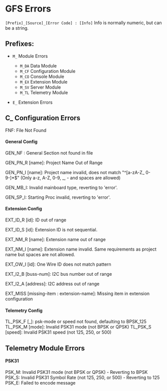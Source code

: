 # GFS Errors

``[Prefix]_[Source]_[Error Code] : [Info]`` Info is normally numeric, but can be a string.

## Prefixes:  
- ``M_``  Module Errors
  - ``M_DA`` Data Module
  - ``M_CF`` Configuration Module
  - ``M_CO`` Console Module
  - ``M_EX`` Extension Module
  - ``M_SV`` Server Module
  - ``M_TL`` Telemetry Module
  
- ``E_``  Extension Errors

## C_ Configuration Errors
FNF: File Not Found

#### General Config
GEN_NF  : General Section not found in file

GEN_PN_R [name]: Project Name Out of Range

GEN_PN_I [name]: Project name invalid, does not match "^[a-zA-Z_ 0-9-]*$" (Only a-z, 
A-Z, 0-9, _, - and spaces are allowed)

GEN_MB_I: Invalid mainboard type, reverting to 'error'.

GEN_SP_I: Starting Proc invalid, reverting to 'error'.


#### Extension Config

EXT_ID_R [id]: ID out of range

EXT_ID_S [id]: Extension ID is not sequential.

EXT_NM_R [name]: Extension name out of range

EXT_NM_I [name]: Extension name invalid. Same requirements as project name but spaces are not allowed.

EXT_OW_I [id]: One Wire ID does not match pattern

EXT_I2_B [buss-num]: I2C bus number out of range

EXT_I2_A [address]: I2C address out of range

EXT_MISS [missing-item : extension-name]: Missing item in extension configuration

#### Telemetry Config
TL_PSK_F [_]: psk-mode or speed not found, defaulting to BPSK_125
TL_PSK_M [mode]: Invalid PSK31 mode (not BPSK or QPSK)
TL_PSK_S [speed]: Invalid PSK31 speed (not 125, 250, or 500)



## Telemetry Module Errors
#### PSK31
PSK_M: Invalid PSK31 mode (not BPSK or QPSK) - Reverting to BPSK
PSK_S: Invalid PSK31 Symbol Rate (not 125, 250, or 500) - Reverting to 125
PSK_E: Failed to encode message